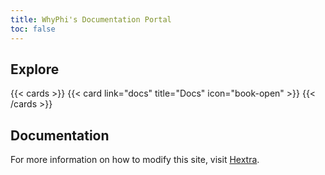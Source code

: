 ```yaml
---
title: WhyPhi's Documentation Portal
toc: false
---
```



## Explore

{{< cards >}}
  {{< card link="docs" title="Docs" icon="book-open" >}}
{{< /cards >}}

## Documentation

For more information on how to modify this site, visit [Hextra](https://imfing.github.io/hextra).

